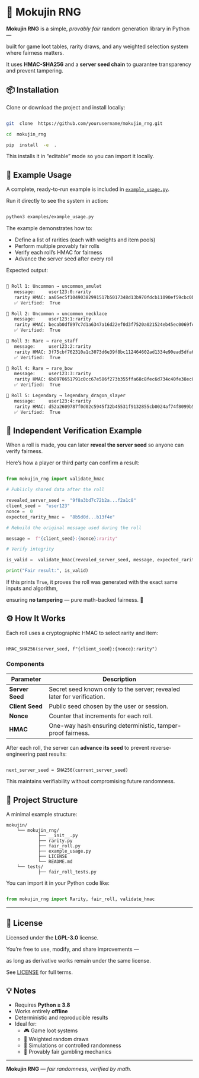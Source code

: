 
# 🎲 Mokujin RNG

**Mokujin RNG** is a simple, *provably fair* random generation library in Python —

built for game loot tables, rarity draws, and any weighted selection system where fairness matters.

It uses **HMAC-SHA256** and a **server seed chain** to guarantee transparency and prevent tampering.

## 📦 Installation

Clone or download the project and install locally:

```bash

git  clone  https://github.com/yourusername/mokujin_rng.git

cd  mokujin_rng

pip  install  -e  .

````

This  installs  it  in  “editable”  mode  so  you  can  import  it  locally.

## 📘 Example Usage

A  complete,  ready-to-run  example  is  included  in [`example_usage.py`](./example_usage.py).

Run  it  directly  to  see  the  system  in  action:
```bash

python3 examples/example_usage.py

```
The example demonstrates how to:

* Define a list of rarities (each with weights and item pools)
* Perform multiple provably fair rolls
* Verify each roll’s HMAC for fairness
* Advance the server seed after every roll

Expected output:

```bash

🎲 Roll 1: Uncommon → uncommon_amulet
   message:     user123:0:rarity
   rarity HMAC: aa05ec5f10490382991517b5017348d13b970fdcb11090ef59cbc0b4cc2e32d3
   ✅ Verified:  True

🎲 Roll 2: Uncommon → uncommon_necklace
   message:     user123:1:rarity
   rarity HMAC: becab0df897c7d1a6347a16d22ef0d3f7520a021524eb45ec0069fc03bacc940
   ✅ Verified:  True

🎲 Roll 3: Rare → rare_staff
   message:     user123:2:rarity
   rarity HMAC: 3f75cbf762310a1c3073d6e39f8bc112464602ad1334e90ead5dfa6d91d60725
   ✅ Verified:  True

🎲 Roll 4: Rare → rare_bow
   message:     user123:3:rarity
   rarity HMAC: 6b0970651791c0cc67e586f273b355ffa68c8fec6d734c40fe38ec02cc886664
   ✅ Verified:  True

🎲 Roll 5: Legendary → legendary_dragon_slayer
   message:     user123:4:rarity
   rarity HMAC: d52a2609787f0d02c5945f32b45531f9132855cb0024af74f8099b56f723083f
   ✅ Verified:  True

```

## 🔎 Independent Verification Example

When a roll is made, you can later **reveal the server seed** so anyone can verify fairness.

Here’s how a player or third party can confirm a result:

```python

from mokujin_rng import validate_hmac

# Publicly shared data after the roll

revealed_server_seed =  "9f8a3bd7c72b2a...f2a1c8"
client_seed =  "user123"
nonce =  0
expected_rarity_hmac =  "8b5d0d...b13f4e"

# Rebuild the original message used during the roll

message =  f"{client_seed}:{nonce}:rarity"

# Verify integrity

is_valid =  validate_hmac(revealed_server_seed, message, expected_rarity_hmac)

print("Fair result:", is_valid)

```

If this prints `True`, it proves the roll was generated with the exact same inputs and algorithm,

ensuring **no tampering** — pure math-backed fairness. 🧮

## ⚙️ How It Works

Each roll uses a cryptographic HMAC to select rarity and item:

```

HMAC_SHA256(server_seed, f"{client_seed}:{nonce}:rarity")

```
### Components

| Parameter       | Description                                                           |
|-----------------|------------------------------------------------------------------------|
| **Server Seed** | Secret seed known only to the server; revealed later for verification. |
| **Client Seed** | Public seed chosen by the user or session.                             |
| **Nonce**       | Counter that increments for each roll.                                 |
| **HMAC**        | One-way hash ensuring deterministic, tamper-proof fairness.            |


After each roll, the server can **advance its seed** to prevent reverse-engineering past results:
```

next_server_seed = SHA256(current_server_seed)

```

This maintains verifiability without compromising future randomness.

## 📁 Project Structure
A minimal example structure:
```
mokujin/
	└── mokujin_rng/
			├── __init__.py
			├── rarity.py
			├── fair_roll.py
			├── example_usage.py
			├── LICENSE
			└── README.md
	└── tests/
			├── fair_roll_tests.py

```

  

You can import it in your Python code like:

  

```python

from mokujin_rng import Rarity, fair_roll, validate_hmac

```
---

## 🧩 License

Licensed under the **LGPL-3.0** license.

You’re free to use, modify, and share improvements —

as long as derivative works remain under the same license.

See [LICENSE](./LICENSE) for full terms.

## 💡 Notes
* Requires **Python ≥ 3.8**
* Works entirely **offline**
* Deterministic and reproducible results
* Ideal for:
	* 🎮 Game loot systems
	* 🎲 Weighted random draws
	* 🧠 Simulations or controlled randomness
	* 🔐 Provably fair gambling mechanics

  

---

  

**Mokujin RNG** — *fair randomness, verified by math.*
